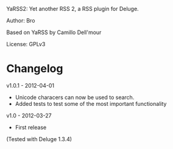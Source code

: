 YaRSS2: Yet another RSS 2, a RSS plugin for Deluge.

Author: Bro

Based on YaRSS by Camillo Dell'mour

License: GPLv3

Changelog
=============

v1.0.1 - 2012-04-01

* Unicode characers can now be used to search.
* Added tests to test some of the most important functionality

v1.0 - 2012-03-27

* First release

(Tested with Deluge 1.3.4)



